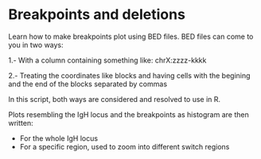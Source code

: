 # Breakpoints and deletions
Learn how to make breakpoints plot using BED files.
BED files can come to you in two ways:

  1.- With a column containing something like: chrX:zzzz-kkkk
  
  2.- Treating the coordinates like blocks and having cells with the begining and the end of the blocks separated by commas
  
In this script, both ways are considered and resolved to use in R. 

Plots resembling the IgH locus and the breakpoints as histogram are then written:
- For the whole IgH locus 
- For a specific region, used to zoom into different switch regions

